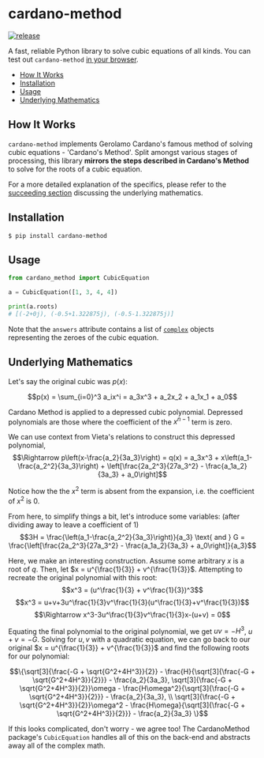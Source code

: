 # cardano-method

[![release](https://img.shields.io/badge/dynamic/json.svg?label=release&url=https://pypi.org/pypi/cardano-method/json&query=%24.info.version&colorB=blue)](https://pypi.org/project/cardano-method/)

A fast, reliable Python library to solve cubic equations of all kinds. You can test out `cardano-method` [in your browser](https://replit.com/@Vndom/CardanoMethod-Playground#main.py).

- [How It Works](#how-it-works)
- [Installation](#installation)
- [Usage](#usage)
- [Underlying Mathematics](#underlying-mathematics)

## How It Works

`cardano-method` implements Gerolamo Cardano's famous method of solving cubic equations - 'Cardano's Method'. Split amongst various stages of processing, this library **mirrors the steps described in Cardano's Method** to solve for the roots of a cubic equation.

For a more detailed explanation of the specifics, please refer to the [succeeding section](#underlying-mathematics) discussing the underlying mathematics.

## Installation
```
$ pip install cardano-method
```

## Usage
```python
from cardano_method import CubicEquation

a = CubicEquation([1, 3, 4, 4])

print(a.roots)
# [(-2+0j), (-0.5+1.322875j), (-0.5-1.322875j)]
```

Note that the ``answers`` attribute contains a list of [`complex`](https://docs.python.org/3/library/cmath.html#module-cmath) objects representing the zeroes of the cubic equation.

## Underlying Mathematics

Let's say the original cubic was $p(x)$:

$$p(x) = \sum_{i=0}^3 a_ix^i = a_3x^3 + a_2x_2 + a_1x_1 + a_0$$

Cardano Method is applied to a depressed cubic polynomial. Depressed polynomials are those where the coefficient of the $x^{n-1}$ term is zero.

We can use context from Vieta's relations to construct this depressed polynomial,
$$\Rightarrow p\left(x-\frac{a_2}{3a_3}\right) = q(x) = a_3x^3 + x\left(a_1-\frac{a_2^2}{3a_3}\right) + \left[\frac{2a_2^3}{27a_3^2} - \frac{a_1a_2}{3a_3} + a_0\right]$$

Notice how the the $x^2$ term is absent from the expansion, i.e. the coefficient of $x^2$ is 0.

From here, to simplify things a bit, let's introduce some variables: (after dividing away to leave a coefficient of 1)
$$3H = \frac{\left(a_1-\frac{a_2^2}{3a_3}\right)}{a_3} \text{ and } G = \frac{\left[\frac{2a_2^3}{27a_3^2} - \frac{a_1a_2}{3a_3} + a_0\right]}{a_3}$$

Here, we make an interesting construction. Assume some arbitrary $x$ is a root of $q$. Then, let $x = u^{\frac{1}{3}} + v^{\frac{1}{3}}$. Attempting to recreate the original polynomial with this root:
$$x^3 = (u^\frac{1}{3} + v^\frac{1}{3})^3$$
$$x^3 = u+v+3u^\frac{1}{3}v^\frac{1}{3}(u^\frac{1}{3}+v^\frac{1}{3})$$
$$\Rightarrow x^3-3u^\frac{1}{3}v^\frac{1}{3}x-(u+v) = 0$$

Equating the final polynomial to the original polynomial, we get $uv = -H^3$, $u+v = -G$. Solving for $u, v$ with a quadratic equation, we can go back to our original $x = u^{\frac{1}{3}} + v^{\frac{1}{3}}$ and find the following roots for our polynomial:

$$\{\sqrt[3]{\frac{-G + \sqrt{G^2+4H^3}}{2}} - \frac{H}{\sqrt[3]{\frac{-G + \sqrt{G^2+4H^3}}{2}}} - \frac{a_2}{3a_3},  \sqrt[3]{\frac{-G + \sqrt{G^2+4H^3}}{2}}\omega - \frac{H\omega^2}{\sqrt[3]{\frac{-G + \sqrt{G^2+4H^3}}{2}}} - \frac{a_2}{3a_3}, \\ 
\sqrt[3]{\frac{-G + \sqrt{G^2+4H^3}}{2}}\omega^2 - \frac{H\omega}{\sqrt[3]{\frac{-G + \sqrt{G^2+4H^3}}{2}}} - \frac{a_2}{3a_3} \}$$

If this looks complicated, don't worry - we agree too! The CardanoMethod package's ``CubicEquation`` handles all of this on the back-end and abstracts away all of the complex math.
